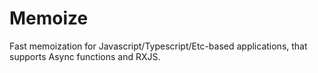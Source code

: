# Memoize
Fast memoization for Javascript/Typescript/Etc-based applications, that supports Async functions and RXJS. 
